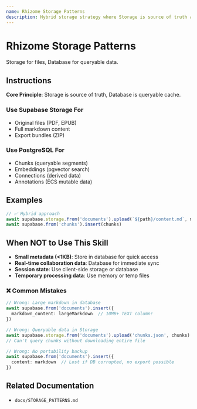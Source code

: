 ```yaml
---
name: Rhizome Storage Patterns
description: Hybrid storage strategy where Storage is source of truth and Database is queryable cache. Supabase Storage for large files (PDFs, markdown, exports), PostgreSQL for queryable data (chunks with embeddings, connections). Use when implementing uploads, exports, file storage decisions, or when you see storage.from() or large file handling. Trigger keywords: Supabase Storage, upload, download, storage.from, export bundle, file storage, pgvector, embeddings, chunks, portability, ZIP export.
---
```


# Rhizome Storage Patterns

Storage for files, Database for queryable data.

## Instructions

**Core Principle**: Storage is source of truth, Database is queryable cache.

### Use Supabase Storage For

- Original files (PDF, EPUB)
- Full markdown content
- Export bundles (ZIP)

### Use PostgreSQL For

- Chunks (queryable segments)
- Embeddings (pgvector search)
- Connections (derived data)
- Annotations (ECS mutable data)

## Examples

```typescript
// ✅ Hybrid approach
await supabase.storage.from('documents').upload(`${path}/content.md`, markdown)
await supabase.from('chunks').insert(chunks)
```

## When NOT to Use This Skill

- **Small metadata (<1KB)**: Store in database for quick access
- **Real-time collaboration data**: Database for immediate sync
- **Session state**: Use client-side storage or database
- **Temporary processing data**: Use memory or temp files

### ❌ Common Mistakes

```typescript
// Wrong: Large markdown in database
await supabase.from('documents').insert({
  markdown_content: largeMarkdown  // 10MB+ TEXT column!
})

// Wrong: Queryable data in Storage
await supabase.storage.from('documents').upload('chunks.json', chunks)
// Can't query chunks without downloading entire file

// Wrong: No portability backup
await supabase.from('documents').insert({
  content: markdown  // Lost if DB corrupted, no export possible
})
```

## Related Documentation

- `docs/STORAGE_PATTERNS.md`
